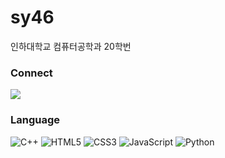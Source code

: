# sy46
인하대학교 컴퓨터공학과 20학번


### Connect

<a href="https://tmddus0129.tistory.com" target="_blank"><img src="https://img.shields.io/badge/Tistory-000000?style=falt&logo=Tistory&logoColor=white"/></a>


### Language

![C++](https://img.shields.io/badge/C++-00599C.svg?&style=for-the-badge&logo=C++&logoColor=white)
![HTML5](https://img.shields.io/badge/HTML5-E34F26.svg?&style=for-the-badge&logo=HTML5&logoColor=white)
![CSS3](https://img.shields.io/badge/CSS3-1572B6.svg?&style=for-the-badge&logo=CSS3&logoColor=white)
![JavaScript](https://img.shields.io/badge/JavaScript-F7DF1E.svg?&style=for-the-badge&logo=JavaScript&logoColor=white)
![Python](https://img.shields.io/badge/Python-3776AB.svg?&style=for-the-badge&logo=Python&logoColor=white)


